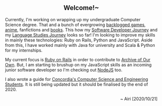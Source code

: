 <h2 align="center">Welcome!~</h2>

Currently, I'm working on wrapping up my undergraduate Computer Science degree. That and a bunch of evergrowing [backlogged games](https://howlongtobeat.com/user.php?n=airi_14x), [anime](https://anilist.co/user/airi14x/), fanfictions and [books](https://www.goodreads.com/user/show/69873775-airi-chow). This how my [Software Developer Journey](https://airi-14x.github.io/projects) and my [Language Studies Journey](https://airi-14x.github.io/languages) looks so far! I'm looking to improve my skills in mainly these technologies: Ruby on Rails, Python and JavaScript. Aside from this, I have worked mainly with Java for university and Scala & Python for my internships.

My current focus is [Ruby on Rails](https://github.com/airi-14x/TheOdinProject-Rails) in order to contribute to [Archive of Our Own](https://github.com/otwcode/otwarchive). But, I am starting to brushup on my JavaScript skills as an incoming junior software developer so I'm checking out [NodeJS](https://github.com/airi-14x/TheOdinProject-NodeJS) too.

I also wrote a guide for [Concordia's Computer Science and Engineering Students](https://airi-14x.github.io/Concordia-Master-Guide/). It is still being updated but it should be finalised by the end of 2020.

<p align="right">~ Airi [2020/10/21]</p>

<!--
**airi-14x/airi-14x** is a ✨ _special_ ✨ repository because its `README.md` (this file) appears on your GitHub profile.

Here are some ideas to get you started:

- 🔭 I’m currently working on ...
- 🌱 I’m currently learning ...
- 👯 I’m looking to collaborate on ...
- 🤔 I’m looking for help with ...
- 💬 Ask me about ...
- 📫 How to reach me: ...
- 😄 Pronouns: ...
- ⚡ Fun fact: ...
-->
